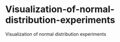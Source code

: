 # Visualization-of-normal-distribution-experiments
Visualization of normal distribution experiments
